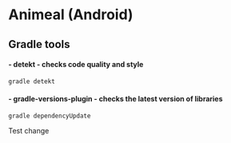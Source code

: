 # Animeal (Android)


## Gradle tools
#### - detekt - checks code quality and style
`gradle detekt`

#### - gradle-versions-plugin - checks the latest version of libraries
`gradle dependencyUpdate`

Test change
